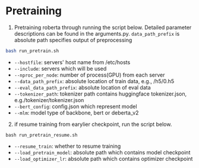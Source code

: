 # Pretraining
1. Pretraining roberta through running the script below. Detailed parameter descriptions can be found in the arguments.py. `data_path_prefix` is absolute path specifies output of preprocessing

```bash
bash run_pretrain.sh
```
* `--hostfile`: servers' host name from /etc/hosts
* `--include`: servers which will be used
* `--nproc_per_node`: number of process(GPU) from each server
* `--data_path_prefix`: absolute location of train data, e.g., /h5/0.h5
* `--eval_data_path_prefix`: absolute location of eval data
* `--tokenizer_path`: tokenizer path contains huggingface tokenizer.json, e.g./tokenizer/tokenizer.json
* `--bert_config`: config.json which represent model
* `--mlm`: model type of backbone, bert or deberta_v2

2. if resume training from earylier checkpoint, run the script below.

```shell
bash run_pretrain_resume.sh
```
* `--resume_train`: whether to resume training
* `--load_pretrain_model`: absolute path which contains model checkpoint 
* `--load_optimizer_lr`: absolute path which contains optimizer checkpoint 

